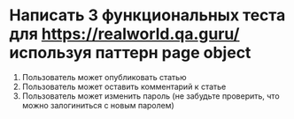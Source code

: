 # Написать 3 функциональных теста для https://realworld.qa.guru/ используя паттерн page object
1. Пользователь может опубликовать статью
2. Пользователь может оставить комментарий к статье
3. Пользователь может изменить пароль (не забудьте проверить, что можно залогиниться с новым паролем)